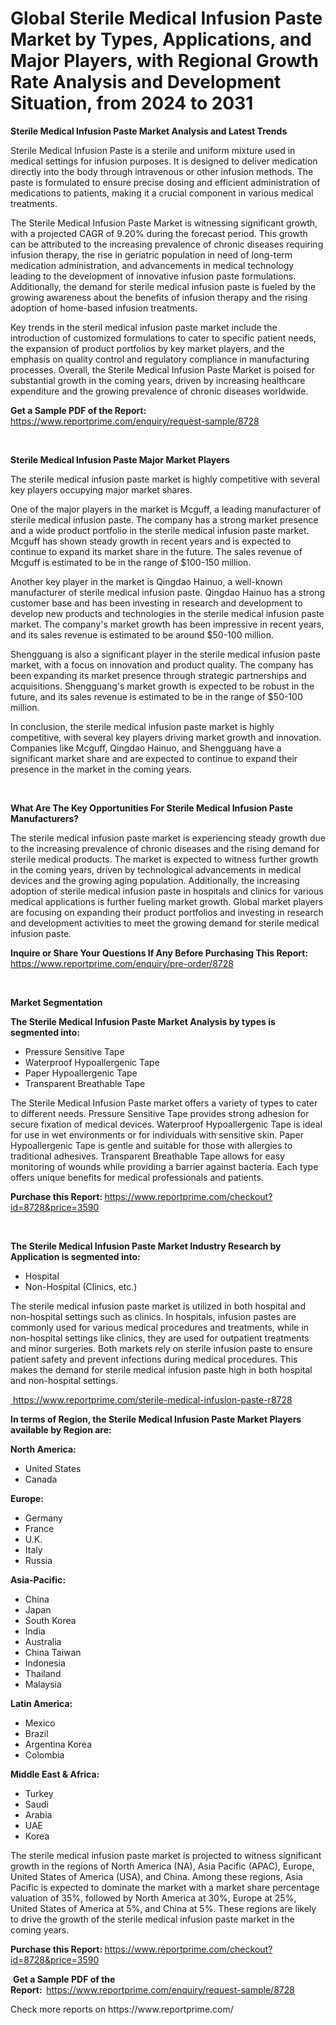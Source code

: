 <p><h1>Global Sterile Medical Infusion Paste Market by Types, Applications, and Major Players, with Regional Growth Rate Analysis and Development Situation, from 2024 to 2031</h1></p><p><strong>Sterile Medical Infusion Paste Market Analysis and Latest Trends</strong></p>
<p><p>Sterile Medical Infusion Paste is a sterile and uniform mixture used in medical settings for infusion purposes. It is designed to deliver medication directly into the body through intravenous or other infusion methods. The paste is formulated to ensure precise dosing and efficient administration of medications to patients, making it a crucial component in various medical treatments.</p><p>The Sterile Medical Infusion Paste Market is witnessing significant growth, with a projected CAGR of 9.20% during the forecast period. This growth can be attributed to the increasing prevalence of chronic diseases requiring infusion therapy, the rise in geriatric population in need of long-term medication administration, and advancements in medical technology leading to the development of innovative infusion paste formulations. Additionally, the demand for sterile medical infusion paste is fueled by the growing awareness about the benefits of infusion therapy and the rising adoption of home-based infusion treatments.</p><p>Key trends in the steril medical infusion paste market include the introduction of customized formulations to cater to specific patient needs, the expansion of product portfolios by key market players, and the emphasis on quality control and regulatory compliance in manufacturing processes. Overall, the Sterile Medical Infusion Paste Market is poised for substantial growth in the coming years, driven by increasing healthcare expenditure and the growing prevalence of chronic diseases worldwide.</p></p>
<p><strong>Get a Sample PDF of the Report:&nbsp;</strong> <a href="https://www.reportprime.com/enquiry/request-sample/8728">https://www.reportprime.com/enquiry/request-sample/8728</a></p>
<p>&nbsp;</p>
<p><strong>Sterile Medical Infusion Paste Major Market Players</strong></p>
<p><p>The sterile medical infusion paste market is highly competitive with several key players occupying major market shares. </p><p>One of the major players in the market is Mcguff, a leading manufacturer of sterile medical infusion paste. The company has a strong market presence and a wide product portfolio in the sterile medical infusion paste market. Mcguff has shown steady growth in recent years and is expected to continue to expand its market share in the future. The sales revenue of Mcguff is estimated to be in the range of $100-150 million.</p><p>Another key player in the market is Qingdao Hainuo, a well-known manufacturer of sterile medical infusion paste. Qingdao Hainuo has a strong customer base and has been investing in research and development to develop new products and technologies in the sterile medical infusion paste market. The company's market growth has been impressive in recent years, and its sales revenue is estimated to be around $50-100 million.</p><p>Shengguang is also a significant player in the sterile medical infusion paste market, with a focus on innovation and product quality. The company has been expanding its market presence through strategic partnerships and acquisitions. Shengguang's market growth is expected to be robust in the future, and its sales revenue is estimated to be in the range of $50-100 million.</p><p>In conclusion, the sterile medical infusion paste market is highly competitive, with several key players driving market growth and innovation. Companies like Mcguff, Qingdao Hainuo, and Shengguang have a significant market share and are expected to continue to expand their presence in the market in the coming years.</p></p>
<p>&nbsp;</p>
<p><strong>What Are The Key Opportunities For Sterile Medical Infusion Paste Manufacturers?</strong></p>
<p><p>The sterile medical infusion paste market is experiencing steady growth due to the increasing prevalence of chronic diseases and the rising demand for sterile medical products. The market is expected to witness further growth in the coming years, driven by technological advancements in medical devices and the growing aging population. Additionally, the increasing adoption of sterile medical infusion paste in hospitals and clinics for various medical applications is further fueling market growth. Global market players are focusing on expanding their product portfolios and investing in research and development activities to meet the growing demand for sterile medical infusion paste.</p></p>
<p><strong>Inquire or Share Your Questions If Any Before Purchasing This Report:</strong> <a href="https://www.reportprime.com/enquiry/pre-order/8728">https://www.reportprime.com/enquiry/pre-order/8728</a></p>
<p>&nbsp;</p>
<p><strong>Market Segmentation</strong></p>
<p><strong>The Sterile Medical Infusion Paste Market Analysis by types is segmented into:</strong></p>
<p><ul><li>Pressure Sensitive Tape</li><li>Waterproof Hypoallergenic Tape</li><li>Paper Hypoallergenic Tape</li><li>Transparent Breathable Tape</li></ul></p>
<p><p>The Sterile Medical Infusion Paste market offers a variety of types to cater to different needs. Pressure Sensitive Tape provides strong adhesion for secure fixation of medical devices. Waterproof Hypoallergenic Tape is ideal for use in wet environments or for individuals with sensitive skin. Paper Hypoallergenic Tape is gentle and suitable for those with allergies to traditional adhesives. Transparent Breathable Tape allows for easy monitoring of wounds while providing a barrier against bacteria. Each type offers unique benefits for medical professionals and patients.</p></p>
<p><strong>Purchase this Report:&nbsp;</strong><a href="https://www.reportprime.com/checkout?id=8728&price=3590">https://www.reportprime.com/checkout?id=8728&price=3590</a></p>
<p>&nbsp;</p>
<p><strong>The Sterile Medical Infusion Paste Market Industry Research by Application is segmented into:</strong></p>
<p><ul><li>Hospital</li><li>Non-Hospital (Clinics, etc.)</li></ul></p>
<p><p>The sterile medical infusion paste market is utilized in both hospital and non-hospital settings such as clinics. In hospitals, infusion pastes are commonly used for various medical procedures and treatments, while in non-hospital settings like clinics, they are used for outpatient treatments and minor surgeries. Both markets rely on sterile infusion paste to ensure patient safety and prevent infections during medical procedures. This makes the demand for sterile medical infusion paste high in both hospital and non-hospital settings.</p></p>
<p><a href="https://www.reportprime.com/sterile-medical-infusion-paste-r8728">&nbsp;https://www.reportprime.com/sterile-medical-infusion-paste-r8728</a></p>
<p><strong>In terms of Region, the Sterile Medical Infusion Paste Market Players available by Region are:</strong></p>
<p>
    <p> <strong> North America: </strong>
        <ul>
            <li>United States</li>
            <li>Canada</li>
        </ul>
        </p> 
    <p> <strong> Europe: </strong>
        <ul>
            <li>Germany</li>
            <li>France</li>
            <li>U.K.</li>
            <li>Italy</li>
            <li>Russia</li>
        </ul>
        </p> 
    <p> <strong> Asia-Pacific: </strong>
        <ul>
            <li>China</li>
            <li>Japan</li>
            <li>South Korea</li>
            <li>India</li>
            <li>Australia</li>
            <li>China Taiwan</li>
            <li>Indonesia</li>
            <li>Thailand</li>
            <li>Malaysia</li>
        </ul>
        </p> 
    <p> <strong> Latin America: </strong>
        <ul>
            <li>Mexico</li>
            <li>Brazil</li>
            <li>Argentina Korea</li>
            <li>Colombia</li>
        </ul>
        </p> 
    <p> <strong> Middle East & Africa: </strong>
        <ul>
            <li>Turkey</li>
            <li>Saudi</li>
            <li>Arabia</li>
            <li>UAE</li>
            <li>Korea</li>
        </ul>
    </p>
    </p>
<p><p>The sterile medical infusion paste market is projected to witness significant growth in the regions of North America (NA), Asia Pacific (APAC), Europe, United States of America (USA), and China. Among these regions, Asia Pacific is expected to dominate the market with a market share percentage valuation of 35%, followed by North America at 30%, Europe at 25%, United States of America at 5%, and China at 5%. These regions are likely to drive the growth of the sterile medical infusion paste market in the coming years.</p></p>
<p><strong>Purchase this Report: </strong><a href="https://www.reportprime.com/checkout?id=8728&price=3590">https://www.reportprime.com/checkout?id=8728&price=3590</a></p>
<p>&nbsp;<strong>Get a Sample PDF of the Report:&nbsp;&nbsp;</strong><a href="https://www.reportprime.com/enquiry/request-sample/8728">https://www.reportprime.com/enquiry/request-sample/8728</a></p>
<p><strong></strong></p>
<p>Check more reports on https://www.reportprime.com/</p>